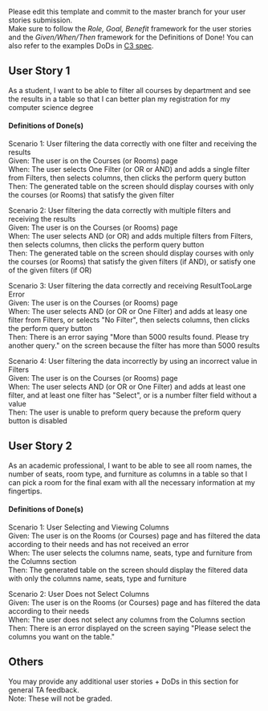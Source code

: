 Please edit this template and commit to the master branch for your user stories submission.   
Make sure to follow the *Role, Goal, Benefit* framework for the user stories and the *Given/When/Then* framework for the Definitions of Done! You can also refer to the examples DoDs in [C3 spec](https://sites.google.com/view/ubc-cpsc310-21w2-intro-to-se/project/checkpoint-3).

## User Story 1
As a student, I want to be able to filter all courses by department and see the results in a table so that I can better plan my registration for my computer science degree

#### Definitions of Done(s)
Scenario 1: User filtering the data correctly with one filter and receiving the results
<br />Given: The user is on the Courses (or Rooms) page
<br />When: The user selects One Filter (or OR or AND) and adds a single filter from Filters, then selects columns, then clicks the perform query button
<br />Then: The generated table on the screen should display courses with only the courses (or Rooms) that satisfy the given filter

Scenario 2: User filtering the data correctly with multiple filters and receiving the results
<br />Given: The user is on the Courses (or Rooms) page
<br />When: The user selects AND (or OR) and adds multiple filters from Filters, then selects columns, then clicks the perform query button
<br />Then: The generated table on the screen should display courses with only the courses (or Rooms) that satisfy the given filters (if AND), or satisfy one of the given filters (if OR)

Scenario 3: User filtering the data correctly and receiving ResultTooLarge Error
<br />Given: The user is on the Courses (or Rooms) page
<br />When: The user selects AND (or OR or One Filter) and adds at leasy one filter from Filters, or selects "No Filter", then selects columns, then clicks the perform query button
<br />Then: There is an error saying "More than 5000 results found. Please try another query." on the screen because the filter has more than 5000 results

Scenario 4: User filtering the data incorrectly by using an incorrect value in Filters
<br />Given: The user is on the Courses (or Rooms) page
<br />When: The user selects AND (or OR or One Filter) and adds at least one filter, and at least one filter has "Select", or is a number filter field without a value
<br />Then: The user is unable to preform query because the preform query button is disabled


## User Story 2
As an academic professional, I want to be able to see all room names, the number of seats, room type, and furniture as columns in a table
so that I can pick a room for the final exam with all the necessary information at my fingertips.

#### Definitions of Done(s)
Scenario 1: User Selecting and Viewing Columns
<br />Given: The user is on the Rooms (or Courses) page and has filtered the data according to their needs and has not received an error
<br />When: The user selects the columns name, seats, type and furniture from the Columns section
<br />Then: The generated table on the screen should display the filtered data with only the columns name, seats, type and furniture

Scenario 2: User Does not Select Columns
<br />Given: The user is on the Rooms (or Courses) page and has filtered the data according to their needs
<br />When: The user does not select any columns from the Columns section
<br />Then: There is an error displayed on the screen saying "Please select the columns you want on the table."

## Others
You may provide any additional user stories + DoDs in this section for general TA feedback.  
Note: These will not be graded.
